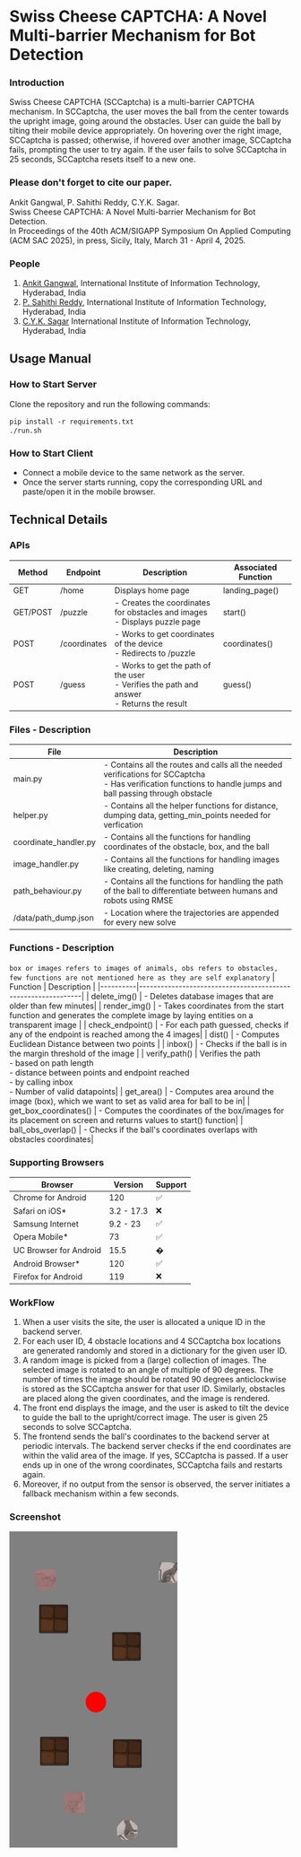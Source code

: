 # Swiss Cheese CAPTCHA: A Novel Multi-barrier Mechanism for Bot Detection

### Introduction
Swiss Cheese CAPTCHA (SCCaptcha) is a multi-barrier CAPTCHA mechanism. In SCCaptcha, the user moves the ball from the center towards the upright image, going around the obstacles. User can guide the ball by tilting their mobile device appropriately. On hovering over the right image, SCCaptcha is passed; otherwise, if hovered over another image, SCCaptcha fails, prompting the user to try again. If the user fails to solve SCCaptcha in 25 seconds, SCCaptcha resets itself to a new one.

### Please don't forget to cite our paper. 
Ankit Gangwal, P. Sahithi Reddy, C.Y.K. Sagar. <br>
Swiss Cheese CAPTCHA: A Novel Multi-barrier Mechanism for Bot Detection. <br>
In Proceedings of the 40th ACM/SIGAPP Symposium On Applied Computing <br>
(ACM SAC 2025), in press, Sicily, Italy, March 31 - April 4, 2025.<br>

### People 
1. <a href="https://ciaoankit.github.io/">Ankit Gangwal</a>, International Institute of Information Technology, Hyderabad, India<br/>
2. <a href="http://github.com/psahithireddy">P. Sahithi Reddy</a>, International Institute of Information Technology, Hyderabad, India<br/>
3. <a href="http://github.com/95ych">C.Y.K. Sagar</a> International Institute of Information Technology, Hyderabad, India

## Usage Manual

### How to Start Server
Clone the repository and run the following commands:
```
pip install -r requirements.txt
./run.sh
```
### How to Start Client
- Connect a mobile device to the same network as the server.
- Once the server starts running, copy the corresponding URL and paste/open it in the mobile browser.

## Technical Details
### APIs

| Method | Endpoint         | Description                                                  | Associated Function |
|--------|------------------|--------------------------------------------------------------|------------------|
| GET    | /home            | Displays home page                                            | landing_page() |
| GET/POST | /puzzle        | - Creates the coordinates for obstacles and images <br>- Displays puzzle page | start() |
| POST   | /coordinates     | - Works to get coordinates of the device<br>- Redirects to /puzzle | coordinates() |
| POST   | /guess           | - Works to get the path of the user<br>- Verifies the path and answer<br>- Returns the result | guess() |


### Files - Description
| File | Description                                                  |
|----------|--------------------------------------------------------------|
| main.py | - Contains all the routes and calls all the needed verifications for SCCaptcha <br>  - Has verification functions to handle jumps and ball passing through obstacle|
| helper.py | - Contains all the helper functions for distance, dumping data, getting_min_points needed for verfication|
|coordinate_handler.py| - Contains all the functions for handling coordinates of the obstacle, box, and the ball|
|image_handler.py| - Contains all the functions for handling images like creating, deleting, naming|
|path_behaviour.py| - Contains all the functions for handling the path of the ball to differentiate between humans and robots using RMSE|
| /data/path_dump.json| - Location where the trajectories are appended for every new solve|

### Functions - Description

`box or images refers to images of animals, obs refers to obstacles, few functions are not mentioned here as they are self explanatory`
| Function | Description                                                  |
|----------|--------------------------------------------------------------|
| delete_img() | - Deletes database images that are older than few minutes|
| render_img() | - Takes coordinates from the start function and generates the complete image by laying entities on a transparent image |
| check_endpoint() | - For each path guessed, checks if any of the endpoint is reached among the 4 images|
| dist() | - Computes Euclidean Distance between two points  |
| inbox() | - Checks if the ball is in the margin threshold of the image |
| verify_path() | Verifies the path <br> - based on path length <br> - distance between points and endpoint reached  <br> - by calling inbox <br> - Number of valid datapoints|
| get_area() | - Computes area around the image (box), which we want to set as valid area for ball to be in|
| get_box_coordinates() | - Computes the coordinates of the box/images for its placement on screen and returns values to start() function|
| ball_obs_overlap() | - Checks if the ball's coordinates overlaps with obstacles coordinates|



### Supporting Browsers

| Browser |Version | Support |
|------------|--------------|---------------------------------|
|Chrome for Android |120|&#x2705;|
|Safari on iOS* | 3.2 - 17.3 | ❌|
|Samsung Internet | 9.2 - 23 | &#x2705;
|Opera Mobile* | 73 | &#x2705;
|UC Browser for Android | 15.5 | &#xFFFD;|
|Android Browser* | 120 | &#x2705;
|Firefox for Android| 119 | ❌|


### WorkFlow
1. When a user visits the site, the user is allocated a unique ID in the backend server.
2. For each user ID, 4 obstacle locations and 4 SCCaptcha box locations are generated randomly and stored in a dictionary for the given user ID. 
3. A random image is picked from a (large) collection of images. The selected image is rotated to an angle of multiple of 90 degrees. The number of times the image should be rotated 90 degrees anticlockwise is stored as the SCCaptcha answer for that user ID. Similarly, obstacles are placed along the given coordinates, and the image is rendered.
4. The front end displays the image, and the user is asked to tilt the device to guide the ball to the upright/correct image. The user is given 25 seconds to solve SCCaptcha.
5. The frontend sends the ball's coordinates to the backend server at periodic intervals. The backend server checks if the end coordinates are within the valid area of the image. If yes, SCCaptcha is passed. If a user ends up in one of the wrong coordinates, SCCaptcha fails and restarts again.
6. Moreover, if no output from the sensor is observed, the server initiates a fallback mechanism within a few seconds.

### Screenshot
<img src="./captcha_design.jpeg" alt="Alt text" width="300">
